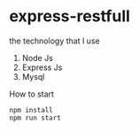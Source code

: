 # express-restfull

the technology that I use
1. Node Js
2. Express Js
3. Mysql

How to start
```
npm install
npm run start
```
